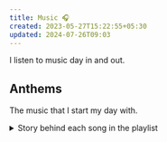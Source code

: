 ```yaml
---
title: Music 🎧
created: 2023-05-27T15:22:55+05:30
updated: 2024-07-26T09:03
---
```

I listen to music day in and out.


## Anthems

The music that I start my day with.

<details>
  <summary>Story behind each song in the playlist</summary>
  
  **Harder, Better, Faster, Stronger**
-_Daft Punk_

Simple, powerful lyrics. Helps me center in the morning. Focus on working harder. Better the day before, quickly churning out more and more work, and following all these will make me strong. This song just pumps up energy in me.


**Jogi**
-_Panjabi MC_

Most energetic song I have heard. There are people hyping in the background + Punjabi beats, abs perfect song. Again, a pumper for energy.



<details>
  <summary>Story behind each anthem</summary>

  - **Harder, Better, Faster, Stronger** — _Daft Punk_
    - Simple, powerful lyrics. A morning centering track that pumps energy and focus.

  - **Jogi** — _Panjabi MC_
    - High-energy Punjabi beats with hype vocals — my go-to energy booster.

  - **Jiggle Jiggle** — _Louis Theroux_
    - A fun, moral rap I enjoy; I like Louis Theroux and the playful vibe of this one.
    - Louis explains the song here:

    <iframe width="560" height="315" src="https://www.youtube.com/embed/w37PVdQr5Ak" title="Louis Theroux on Jiggle Jiggle" frameborder="0" allow="accelerometer; autoplay; clipboard-write; encrypted-media; gyroscope; picture-in-picture; web-share" allowfullscreen></iframe>

  - **Imagine** — _John Lennon_
    - My all-time favourite. Inspires imagining a world without the divides that separate us.

  - **The Banjo Beat** — _Hayasa G_
    - An uplifting track that adds extra energy to the morning.

  - **Stronger** — _Kanye West_
    - Reminds me of Daft Punk's anthem — I come for the beat more than the rap.

  - **Still D.R.E.** — _Dr. Dre & Snoop Dogg_
    - A classic with a driving beat that's often played at shows — great for momentum.

  - **I've Grown** — _Sofasound_
    - A slower, softer song I use to come down gently after the high-energy tracks.

</details>


<iframe style="border-radius:12px" src="https://open.spotify.com/embed/playlist/1rlyg0ha1nYWOnHWvIyyh2?utm_source=generator&theme=0" width="100%" height="352" frameBorder="0" allowfullscreen="" allow="autoplay; clipboard-write; encrypted-media; fullscreen; picture-in-picture" loading="lazy"></iframe>


## Chill 🏝️

A selection for relaxing and unwinding.

<iframe width="100%" height="480" src="https://www.youtube.com/embed/xpvjPsme8_k?si=JbcG-haJEQToZAla" title="Chill playlist" frameborder="0" allow="accelerometer; autoplay; clipboard-write; encrypted-media; gyroscope; picture-in-picture; web-share" referrerpolicy="strict-origin-when-cross-origin" allowfullscreen></iframe>

## Focus

Music to help me concentrate — instrumental and ambient mixes.

<iframe width="100%" height="480" src="https://www.youtube.com/embed/0QKdqm5TX6c" title="Focus music" frameborder="0" allow="accelerometer; autoplay; clipboard-write; encrypted-media; gyroscope; picture-in-picture; web-share" allowfullscreen></iframe>

<iframe height="480" width="100%" src="https://www.youtube.com/embed/QkTIrTkrupc?si=qwfTl0r4MFTC94Y0" title="Focus playlist 2" frameborder="0" allow="accelerometer; autoplay; clipboard-write; encrypted-media; gyroscope; picture-in-picture; web-share" allowfullscreen></iframe>
<iframe width="100%" height="480" src="https://www.youtube.com/embed/0QKdqm5TX6c" title="YouTube video player" frameborder="0" allow="accelerometer; autoplay; clipboard-write; encrypted-media; gyroscope; picture-in-picture; web-share" allowfullscreen></iframe>
